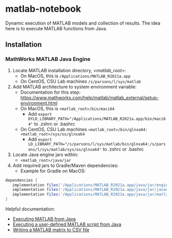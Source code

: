 # matlab-notebook
Dynamic execution of MATLAB models and collection of results.
The idea here is to execute MATLAB functions from Java.

## Installation

### MathWorks MATLAB Java Engine

1. Locate MATLAB installation directory, *<matlab_root>*:
    - On MacOS, this is `/Applications/MATLAB_R2021a.app`
    - On CentOS, CSU Lab machines `/s/parsons/l/sys/matlab`
2. Add MATLAB architecture to system environment variable:
    - Documentation for this step: https://www.mathworks.com/help/matlab/matlab_external/setup-environment.html
    - On MacOS, this is `<matlab_root>/bin/maci64`
        - Add `export DYLD_LIBRARY_PATH="/Applications/MATLAB_R2021a.app/bin/maci64"` to .zshrc or .bashrc
    - On CentOS, CSU Lab machines `<matlab_root>/bin/glnxa64:<matlab_root>/sys/os/glnxa64`
        - Add `export LD_LIBRARY_PATH="/s/parsons/l/sys/matlab/bin/glnxa64:/s/parsons/l/sys/matlab/sys/os/glnxa64"` to .zshrc or .bashrc
4. Locate Java engine jars within:
    - `<matlab_root>/java/jar`
5. Add required jars to Gradle/Maven dependencies:
    - Example for Gradle on MacOS:

```groovy
dependencies {
   implementation files('/Applications/MATLAB_R2021a.app/java/jar/engine.jar')
   implementation files('/Applications/MATLAB_R2021a.app/java/jar/javaenginecore.jar')
   implementation files('/Applications/MATLAB_R2021a.app/java/jar/matlab.jar')
}
```

Helpful documentation:
- [Executing MATLAB from Java](https://www.mathworks.com/help/matlab/matlab_external/execute-matlab-functions-from-java.html)
- [Executing a user-defined MATLAB script from Java](https://www.mathworks.com/matlabcentral/answers/355278-calling-user-defined-script-from-java)
- [Writing a MATLAB matrix to CSV file](https://www.mathworks.com/matlabcentral/answers/281156-how-can-i-export-a-matrix-as-a-csv-file)